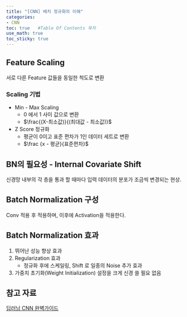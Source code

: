 ```yaml
---
title: "[CNN] 배치 정규화의 이해"
categories: 
- CNN
toc: true   #Table Of Contents 목차 
use_math: true
toc_sticky: true
---
```


## Feature Scaling

서로 다른 Feature 값들을 동일한 척도로 변환

### Scaling 기법

- Min - Max Scaling
  - 0 에서 1 사이 값으로 변환
  - $\frac{(X-최소값)}{(최대값 - 최소값)}$
- Z Score 정규화
  - 평균이 0이고 표준 편차가 1인 데이터 세트로 변환
  - $\frac {x - 평균}{표준편차}$

## BN의 필요성 - Internal Covariate Shift

신경망 내부의 각 층을 통과 할 때마다 입력 데이터의 분포가 조금씩 변경되는 현상.

## Batch Normalization 구성

Conv 적용 후 적용하며, 이후에 Activation을 적용한다.

## Batch Normalization 효과

1. 뛰어난 성능 향상 효과
2. Regularization 효과
   - 정규화 후에 스케일링, Shift 로 일종의 Noise 추가 효과
3. 가중치 초기화(Weight Initialization) 설정을 크게 신경 쓸 필요 없음



## 참고 자료

[딥러닝 CNN 완벽가이드](https://www.inflearn.com/course/%EB%94%A5%EB%9F%AC%EB%8B%9D-cnn-%EC%99%84%EB%B2%BD-%EA%B8%B0%EC%B4%88)

